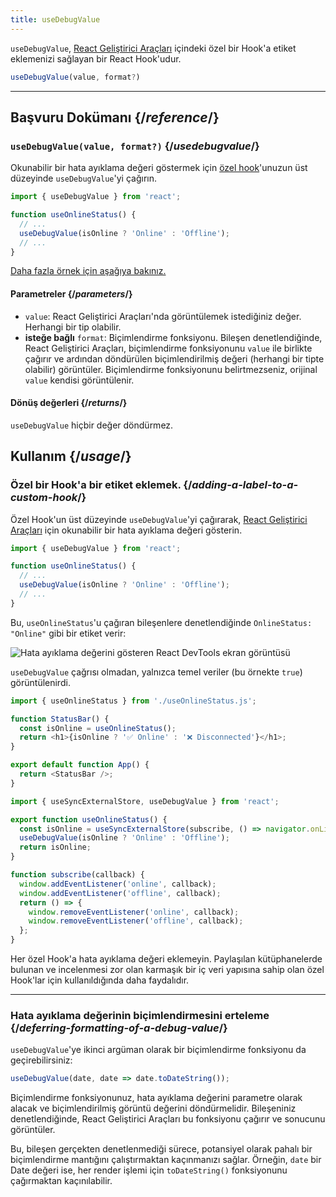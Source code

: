 ```yaml
---
title: useDebugValue
---
```


<Intro>

`useDebugValue`, [React Geliştirici Araçları](/learn/react-developer-tools) içindeki özel bir Hook'a etiket eklemenizi sağlayan bir React Hook'udur.

```js
useDebugValue(value, format?)
```

</Intro>

<InlineToc />

---

## Başvuru Dokümanı {/*reference*/}

### `useDebugValue(value, format?)` {/*usedebugvalue*/}

Okunabilir bir hata ayıklama değeri göstermek için [özel hook](/learn/reusing-logic-with-custom-hooks)'unuzun üst düzeyinde `useDebugValue`'yi çağırın.

```js
import { useDebugValue } from 'react';

function useOnlineStatus() {
  // ...
  useDebugValue(isOnline ? 'Online' : 'Offline');
  // ...
}
```

[Daha fazla örnek için aşağıya bakınız.](#usage)

#### Parametreler {/*parameters*/}

* `value`: React Geliştirici Araçları'nda görüntülemek istediğiniz değer. Herhangi bir tip olabilir.
* **isteğe bağlı** `format`: Biçimlendirme fonksiyonu. Bileşen denetlendiğinde, React Geliştirici Araçları, biçimlendirme fonksiyonunu `value` ile birlikte çağırır ve ardından döndürülen biçimlendirilmiş değeri (herhangi bir tipte olabilir) görüntüler. Biçimlendirme fonksiyonunu belirtmezseniz, orijinal `value` kendisi görüntülenir.

#### Dönüş değerleri {/*returns*/}

`useDebugValue` hiçbir değer döndürmez.

## Kullanım {/*usage*/}

### Özel bir Hook'a bir etiket eklemek. {/*adding-a-label-to-a-custom-hook*/}

Özel Hook'un üst düzeyinde `useDebugValue`'yi çağırarak, [React Geliştirici Araçları](/learn/react-developer-tools) için okunabilir bir hata ayıklama değeri gösterin.

```js [[1, 5, "isOnline ? 'Online' : 'Offline'"]]
import { useDebugValue } from 'react';

function useOnlineStatus() {
  // ...
  useDebugValue(isOnline ? 'Online' : 'Offline');
  // ...
}
```

Bu, `useOnlineStatus`'u çağıran bileşenlere denetlendiğinde `OnlineStatus: "Online"` gibi bir etiket verir:

![Hata ayıklama değerini gösteren React DevTools ekran görüntüsü](/images/docs/react-devtools-usedebugvalue.png)

`useDebugValue` çağrısı olmadan, yalnızca temel veriler (bu örnekte `true`) görüntülenirdi.

<Sandpack>

```js
import { useOnlineStatus } from './useOnlineStatus.js';

function StatusBar() {
  const isOnline = useOnlineStatus();
  return <h1>{isOnline ? '✅ Online' : '❌ Disconnected'}</h1>;
}

export default function App() {
  return <StatusBar />;
}
```

```js useOnlineStatus.js active
import { useSyncExternalStore, useDebugValue } from 'react';

export function useOnlineStatus() {
  const isOnline = useSyncExternalStore(subscribe, () => navigator.onLine, () => true);
  useDebugValue(isOnline ? 'Online' : 'Offline');
  return isOnline;
}

function subscribe(callback) {
  window.addEventListener('online', callback);
  window.addEventListener('offline', callback);
  return () => {
    window.removeEventListener('online', callback);
    window.removeEventListener('offline', callback);
  };
}
```

</Sandpack>

<Note>

Her özel Hook'a hata ayıklama değeri eklemeyin. Paylaşılan kütüphanelerde bulunan ve incelenmesi zor olan karmaşık bir iç veri yapısına sahip olan özel Hook'lar için kullanıldığında daha faydalıdır. 

</Note>

---

### Hata ayıklama değerinin biçimlendirmesini erteleme {/*deferring-formatting-of-a-debug-value*/}

`useDebugValue`'ye ikinci argüman olarak bir biçimlendirme fonksiyonu da geçirebilirsiniz:

```js [[1, 1, "date", 18], [2, 1, "date.toDateString()"]]
useDebugValue(date, date => date.toDateString());
```

Biçimlendirme fonksiyonunuz, hata ayıklama değerini parametre olarak alacak ve biçimlendirilmiş görüntü değerini döndürmelidir. Bileşeniniz denetlendiğinde, React Geliştirici Araçları bu fonksiyonu çağırır ve sonucunu görüntüler.

Bu, bileşen gerçekten denetlenmediği sürece, potansiyel olarak pahalı bir biçimlendirme mantığını çalıştırmaktan kaçınmanızı sağlar. Örneğin, `date` bir Date değeri ise, her render işlemi için `toDateString()` fonksiyonunu çağırmaktan kaçınılabilir.
